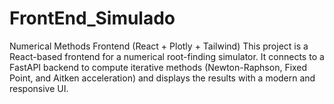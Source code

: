 # FrontEnd_Simulado
Numerical Methods Frontend (React + Plotly + Tailwind)  This project is a React-based frontend for a numerical root-finding simulator. It connects to a FastAPI backend to compute iterative methods (Newton-Raphson, Fixed Point, and Aitken acceleration) and displays the results with a modern and responsive UI.
